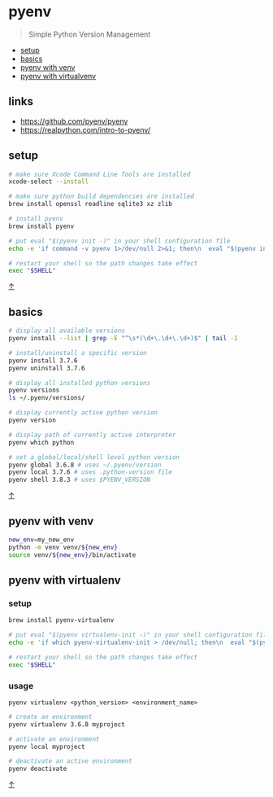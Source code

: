 # pyenv

> Simple Python Version Management

<a name="top"></a>

* [setup](#setup)
* [basics](#basics)
* [pyenv with venv](#pyenv-with-venv)
* [pyenv with virtualvenv](#pyenv-with-virtualenv)

<!-- ## faqs -->

## links

* https://github.com/pyenv/pyenv  
* https://realpython.com/intro-to-pyenv/  
 
## setup

```sh
# make sure Xcode Command Line Tools are installed
xcode-select --install

# make sure python build dependencies are installed
brew install openssl readline sqlite3 xz zlib

# install pyenv
brew install pyenv

# put eval "$(pyenv init -)" in your shell configuration file
echo -e 'if command -v pyenv 1>/dev/null 2>&1; then\n  eval "$(pyenv init -)"\nfi' >> ~/.zshrc

# restart your shell so the path changes take effect
exec "$SHELL"
```

<a class="top-link hide" href="#top">↑</a>

## basics

```sh
# display all available versions
pyenv install --list | grep -E "^\s*(\d+\.\d+\.\d+)$" | tail -1

# install/uninstall a specific version
pyenv install 3.7.6
pyenv uninstall 3.7.6

# display all installed python versions
pyenv versions
ls ~/.pyenv/versions/

# display currently active python version
pyenv version

# display path of currently active interpreter
pyenv which python

# set a global/local/shell level python version
pyenv global 3.6.8 # uses ~/.pyenv/version
pyenv local 3.7.6 # uses .python-version file
pyenv shell 3.8.3 # uses $PYENV_VERSION
```

<a class="top-link hide" href="#top">↑</a>

## pyenv with venv 

```sh
new_env=my_new_env
python -m venv venv/${new_env}
source venv/${new_env}/bin/activate
```

## pyenv with virtualenv 

### setup

```sh
brew install pyenv-virtualenv

# put eval "$(pyenv virtualenv-init -)" in your shell configuration file
echo -e 'if which pyenv-virtualenv-init > /dev/null; then\n  eval "$(pyenv virtualenv-init -)"\nfi' >> ~/.zshrc

# restart your shell so the path changes take effect
exec "$SHELL"
```

### usage 

`pyenv virtualenv <python_version> <environment_name>`

```sh
# create an environment
pyenv virtualenv 3.6.8 myproject

# activate an environment
pyenv local myproject

# deactivate an active environment
pyenv deactivate
```

<a class="top-link hide" href="#top">↑</a>
